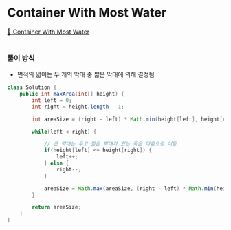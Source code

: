 # Container With Most Water

[:link: Container With Most Water](https://leetcode.com/problems/container-with-most-water/)  
<br>

### 풀이 방식
- 면적의 넓이는 두 개의 막대 중 짧은 막대에 의해 결정됨

```java
class Solution {
	public int maxArea(int[] height) {
		int left = 0;
		int right = height.length - 1;

		int areaSize = (right - left) * Math.min(height[left], height[right]); // 면적의 세로는 두 개의 막대 중 짧은 막대에 의해 결정됨

		while(left < right) {

			// 큰 막대는 두고 짧은 막대가 있는 쪽은 다음으로 이동
			if(height[left] <= height[right]) {
				left++;
			} else {
				right--;
			}

			areaSize = Math.max(areaSize, (right - left) * Math.min(height[left], height[right])); // 다시 계산한 값과 원래 있던 값 중 큰 값을 저장
		}

		return areaSize;
	}
}
```
